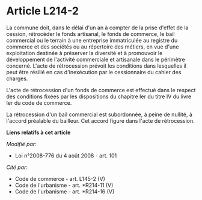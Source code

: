 # Article L214-2

La commune doit, dans le délai d'un an à compter de la prise d'effet de la cession, rétrocéder le fonds artisanal, le fonds
de commerce, le bail commercial ou le terrain à une entreprise immatriculée au registre du commerce et des sociétés ou au
répertoire des métiers, en vue d'une exploitation destinée à préserver la diversité et à promouvoir le développement de
l'activité commerciale et artisanale dans le périmètre concerné. L'acte de rétrocession prévoit les conditions dans
lesquelles il peut être résilié en cas d'inexécution par le cessionnaire du cahier des charges.

L'acte de rétrocession d'un fonds de commerce est effectué dans le respect des conditions fixées par les dispositions du
chapitre Ier du titre IV du livre Ier du code de commerce.

La rétrocession d'un bail commercial est subordonnée, à peine de nullité, à l'accord préalable du bailleur. Cet accord figure
dans l'acte de rétrocession.

**Liens relatifs à cet article**

_Modifié par_:

  - Loi n°2008-776 du 4 août 2008 - art. 101

_Cité par_:

  - Code de commerce - art. L145-2 (V)
  - Code de l'urbanisme - art. *R214-11 (V)
  - Code de l'urbanisme - art. *R214-16 (V)
